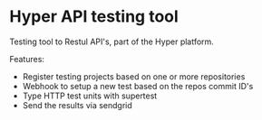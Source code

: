 # Hyper API testing tool
Testing tool to Restul API's, part of the Hyper platform.

Features:
  - Register testing projects based on one or more repositories
  - Webhook to setup a new test based on the repos commit ID's
  - Type HTTP test units with supertest
  - Send the results via sendgrid


